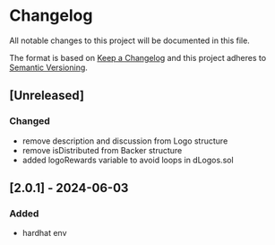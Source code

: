 # Changelog
All notable changes to this project will be documented in this file.

The format is based on [Keep a Changelog](http://keepachangelog.com/en/1.0.0/)
and this project adheres to [Semantic Versioning](http://semver.org/spec/v2.0.0.html).

## [Unreleased]
### Changed
- remove description and discussion from Logo structure
- remove isDistributed from Backer structure
- added logoRewards variable to avoid loops in dLogos.sol

## [2.0.1] - 2024-06-03
### Added
- hardhat env
